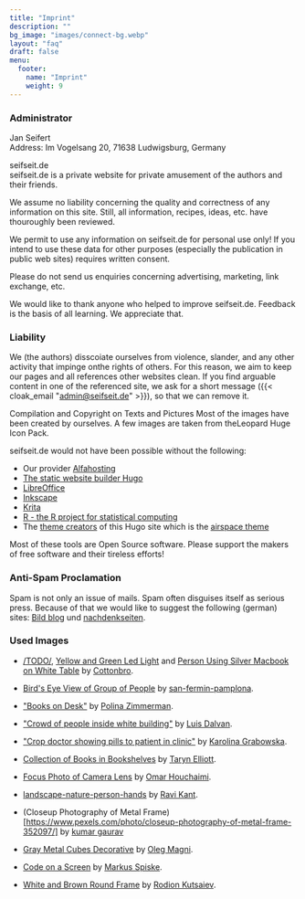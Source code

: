 ```yaml
---
title: "Imprint"
description: ""
bg_image: "images/connect-bg.webp"
layout: "faq"
draft: false
menu:
  footer:
    name: "Imprint"
    weight: 9
---
```




### Administrator

Jan Seifert<br/>
Address: Im Vogelsang 20, 71638 Ludwigsburg, Germany<br/>

seifseit.de  
seifseit.de is a private website for private amusement of the authors and their friends.  


We assume no liability concerning the quality and correctness of any information on this site. Still, all information, recipes, ideas, etc. have thouroughly been reviewed.

We permit to use any information on seifseit.de for personal use only! If you intend to use these data for other purposes (especially the publication in public web sites) requires written consent.

Please do not send us enquiries concerning advertising, marketing, link exchange, etc.

We would like to thank anyone who helped to improve seifseit.de. Feedback is the basis of all learning. We appreciate that.



### Liability

We (the authors) disscoiate ourselves from violence, slander, and any other activity that impinge onthe rights of others. For this reason, we aim to keep our pages and all references other websites clean. If you find arguable content in one of the referenced site, we ask for a short message ({{< cloak_email "admin@seifseit.de" >}}), so that we can remove it.

Compilation and Copyright on Texts and Pictures
Most of the images have been created by ourselves. A few images are taken from theLeopard Huge Icon Pack.

seifseit.de would not have been possible without the following:

 
* Our provider [Alfahosting](https://alfahosting.de/)  
* [The static website builder Hugo](https://gohugo.io/)  
* [LibreOffice](https://de.libreoffice.org)  
* [Inkscape](https://inkscape.org)  
* [Krita](https://krita.org)  
* [R - the R project for statistical computing](http://www.r-project.org/)
* The [theme creators](https://gethugothemes.com/) of this Hugo site which is the [airspace theme](https://github.com/themefisher/airspace-hugo)


Most of these tools are Open Source software. Please support the makers of free software and their tireless efforts!


### Anti-Spam Proclamation

Spam is not only an issue of mails. Spam often disguises itself as serious press. Because of that we would like to suggest the following (german) sites: [Bild blog](www.bildblog.de) und [nachdenkseiten](www.nachdenkseiten.de).



### Used Images
 
* [/TODO/](https://www.pexels.com/@cottonbro?utm_content=attributionCopyText&utm_medium=referral&utm_source=pexels), [Yellow and Green Led Light](https://images.pexels.com/photos/4835419/pexels-photo-4835419.jpeg) and [Person Using Silver Macbook on White Table](https://www.pexels.com/photo/person-using-silver-macbook-on-white-table-4065897/) by [Cottonbro](https://www.pexels.com/@cottonbro).

* [Bird's Eye View of Group of People](https://www.pexels.com/photo/bird-s-eye-view-of-group-of-people-1299086/) by [san-fermin-pamplona](https://www.pexels.com/@san-fermin-pamplona-549332).
* ["Books on Desk"](https://www.pexels.com/photo/books-on-desk-3747295/) by [Polina Zimmerman](https://www.pexels.com/@polina-zimmerman).
* ["Crowd of people inside white building"](https://www.pexels.com/photo/crowd-of-people-inside-white-building-1770808/) by [Luis Dalvan](https://www.pexels.com/@luisdalvan).
* ["Crop doctor showing pills to patient in clinic"](https://www.pexels.com/photo/crop-doctor-showing-pills-to-patient-in-clinic-4021808/) by [Karolina Grabowska](https://www.pexels.com/@karolina-grabowska).
* [Collection of Books in Bookshelves](https://www.pexels.com/photo/collection-of-books-in-bookshelves-9565975/) by [Taryn Elliott](https://www.pexels.com/@taryn-elliott).
* [Focus Photo of Camera Lens](https://www.pexels.com/photo/focus-photo-of-camera-lens-752525/) by [Omar Houchaimi](https://www.pexels.com/@omarhouc).
* [landscape-nature-person-hands](https://www.pexels.com/photo/landscape-nature-person-hands-1927595/) by [Ravi Kant](https://www.pexels.com/@ravikant).
* (Closeup Photography of Metal Frame)[https://www.pexels.com/photo/closeup-photography-of-metal-frame-352097/] by  [kumar gaurav](https://www.pexels.com/@gaurav007)
* [Gray Metal Cubes Decorative](https://www.pexels.com/photo/gray-metal-cubes-decorative-1005644/) by [Oleg Magni](https://www.pexels.com/@oleg-magni).
* [Code on a Screen](https://www.pexels.com/photo/code-on-a-screen-4383298/) by [Markus Spiske](https://www.pexels.com/@markusspiske).
* [White and Brown Round Frame](https://www.pexels.com/photo/white-and-brown-round-frame-7911758/) by [Rodion Kutsaiev](https://www.pexels.com/@frostroomhead).
